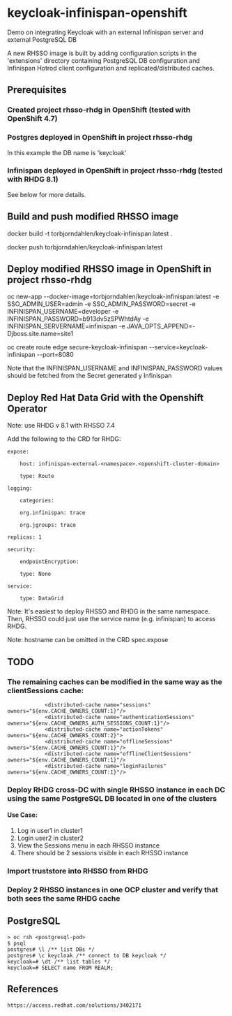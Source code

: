 # keycloak-infinispan-openshift
Demo on integrating Keycloak with an external Infinispan server and external PostgreSQL DB

A new RHSSO image is built by adding configuration scripts in the 'extensions' directory containing PostgreSQL DB configuration and Infinispan Hotrod client configuration and replicated/distributed caches.

## Prerequisites

### Created project rhsso-rhdg in OpenShift (tested with OpenShift 4.7)

### Postgres deployed in OpenShift in project rhsso-rhdg

In this example the DB name is 'keycloak'

### Infinispan deployed in OpenShift in project rhsso-rhdg (tested with RHDG 8.1)

See below for more details.

## Build and push modified RHSSO image

docker build -t torbjorndahlen/keycloak-infinispan:latest .

docker push torbjorndahlen/keycloak-infinispan:latest

## Deploy modified RHSSO image in OpenShift in project rhsso-rhdg


oc new-app --docker-image=torbjorndahlen/keycloak-infinispan:latest -e SSO_ADMIN_USER=admin -e SSO_ADMIN_PASSWORD=secret -e INFINISPAN_USERNAME=developer -e INFINISPAN_PASSWORD=b913dv5zSPWhtdAy -e INFINISPAN_SERVERNAME=infinispan -e JAVA_OPTS_APPEND=-Djboss.site.name=site1
 

oc create route edge secure-keycloak-infinispan --service=keycloak-infinispan --port=8080


Note that the INFINISPAN_USERNAME and INFINISPAN_PASSWORD values should be fetched from the Secret generated y Infinispan


## Deploy Red Hat Data Grid with the Openshift Operator

Note: use RHDG v 8.1 with RHSSO 7.4

Add the following to the CRD for RHDG:

    expose:

        host: infinispan-external-<namespace>.<openshift-cluster-domain>

        type: Route

    logging:

        categories:

        org.infinispan: trace

        org.jgroups: trace

    replicas: 1

    security:

        endpointEncryption:

        type: None

    service:

        type: DataGrid


Note: It's easiest to deploy RHSSO and RHDG in the same namespace. Then, RHSSO could just use the service name (e.g. infinispan) to access RHDG.

Note: hostname can be omitted in the CRD spec.expose

## TODO

### The remaining caches can be modified in the same way as the clientSessions cache:

                <distributed-cache name="sessions" owners="${env.CACHE_OWNERS_COUNT:1}"/>
                <distributed-cache name="authenticationSessions" owners="${env.CACHE_OWNERS_AUTH_SESSIONS_COUNT:1}"/>
                <distributed-cache name="actionTokens" owners="${env.CACHE_OWNERS_COUNT:2}">
                <distributed-cache name="offlineSessions" owners="${env.CACHE_OWNERS_COUNT:1}"/>               
                <distributed-cache name="offlineClientSessions" owners="${env.CACHE_OWNERS_COUNT:1}"/>
                <distributed-cache name="loginFailures" owners="${env.CACHE_OWNERS_COUNT:1}"/>




### Deploy RHDG cross-DC with single RHSSO instance in each DC using the same PostgreSQL DB located in one of the clusters

#### Use Case:

1. Log in user1 in cluster1
2. Login user2 in cluster2
3. View the Sessions menu in each RHSSO instance
4. There should be 2 sessions visible in each RHSSO instance

### Import truststore into RHSSO from RHDG


### Deploy 2 RHSSO instances in one OCP cluster and verify that both sees the same RHDG cache



## PostgreSQL

    > oc rsh <postgresql-pod>
    $ psql
    postgres# \l /** list DBs */    
    postgres# \c keycloak /** connect to DB keycloak */
    keycloak=# \dt /** list tables */
    keycloak=# SELECT name FROM REALM;

## References

    https://access.redhat.com/solutions/3402171